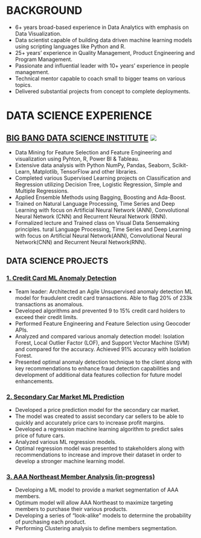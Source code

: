 
# BACKGROUND
*	6+ years broad-based experience in Data Analytics with emphasis on Data Visualization.
*	Data scientist capable of building data driven machine learning models using scripting languages like Python and R.
*	25+ years’ experience in Quality Management, Product Engineering and Program Management.
*	Passionate and influential leader with 10+ years’ experience in people management.
*	Technical mentor capable to coach small to bigger teams on various topics.
*	Delivered substantial projects from concept to complete deployments.

# DATA SCIENCE EXPERIENCE 
## [BIG BANG DATA SCIENCE INSTITUTE](https://www.bigbang-datascience.com/) ![](https://github.com/naveedk786/Naveed_Khan_Portfolio/blob/main/Images/BBDS%20Logo.JPG)
*  Data Mining for Feature Selection and Feature Engineering and visualization using Pyhton, R, Power BI & Tableau.
*  Extensive data analysis with Python NumPy, Pandas, Seaborn, Scikit-Learn, Matplotlib, TensorFlow and other libraries. 
*  Completed various Supervised Learning projects on Classification and Regression utilizing Decision Tree, Logistic Regression, Simple and Multiple Regressions.
*  Applied Ensemble Methods using Bagging, Boosting and Ada-Boost.
*  Trained on Natural Language Processing, Time Series and Deep Learning with focus on Artificial Neural Network (ANN), Convolutional Neural Network (CNN) and Recurrent Neural Network (RNN).
*  Formalized lecture and Trained class on Visual Data Sensemaking principles.
tural Language Processing, Time Series and Deep Learning with focus on Artificial Neural Network(ANN), Convolutional Neural Network(CNN) and Recurrent Neural Network(RNN).

## DATA SCIENCE PROJECTS

###  [1. Credit Card ML Anomaly Detection](https://github.com/naveedk786/Credit-Card-Anomaly-Detection)
*  Team leader: Architected an Agile Unsupervised anomaly detection ML model for fraudulent credit card transactions. Able to flag 20% of 233k transactions as anomalous. 
*  Developed algorithms and prevented 9 to 15% credit card holders to exceed their credit limits.
*  Performed Feature Engineering and Feature Selection using Geocoder APIs.
*  Analyzed and compared various anomaly detection model: Isolation Forest, Local Outlier Factor (LOF), and Support Vector Machine (SVM) and compared for the accuracy. Achieved 91% accuracy with Isolation Forest.
*  Presented optimal anomaly detection technique to the client along with key recommendations to enhance fraud detection capabilities and development of additional data features collection for future model enhancements.

###  [2. Secondary Car Market ML Prediction](https://github.com/naveedk786/Secondardy-Car-Market-Analysis)
*	 Developed a price prediction model for the secondary car market.
*	 The model was created to assist secondary car sellers to be able to quickly and accurately price cars to increase profit margins. 
*	 Developed a regression machine learning algorithm to predict sales price of future cars. 
*	 Analyzed various ML regression models.
*	 Optimal regression model was presented to stakeholders along with recommendations to increase and improve their dataset in order to develop a stronger machine learning model.

###  [3. AAA Northeast Member Analysis (in-progress)](https://github.com/naveedk786/AAA-Northeast-Member-Analysis)
*	 Developing a ML model to provide a market segmentation of AAA members.
*	 Optimum model will allow AAA Northeast to maximize targeting members to purchase their various products.
*	 Developing a series of “look-alike” models to determine the probability of purchasing each product.  
*	 Performing Clustering analysis to define members segmentation.
